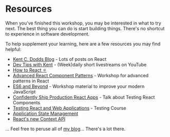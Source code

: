 # Resources

When you've finished this workshop, you may be interested in what to try next.
The best thing you can do is start building things. There's no shortcut to
experience in software development.

To help supplement your learning, here are a few resources you may find helpful:

- [Kent C. Dodds Blog](https://blog.kentcdodds.com) - Lots of posts on React
- [Dev Tips with Kent](http://kcd.im/devtips) - (Week)daily short livestreams on YouTube
- [How to React ⚛️](https://blog.kentcdodds.com/how-to-react--9e87f48414d2)
- [Advanced React Component Patterns](https://kentcdodds.com/workshops/#advanced-react-component-patterns) - Workshop for advanced patterns in React
- [ES6 and Beyond](https://kentcdodds.com/workshops/#es6-and-beyond) - Workshop material to improve your modern JavaScript
- [Confidently Ship Production React Apps](https://egghead.io/lessons/react-confidently-ship-production-react-apps) - Talk about Testing React Components
- [Testing React and Web Applications](https://kentcdodds.com/workshops/#testing-react-and-web-applications) - Testing Course
- [Application State Management](https://blog.kentcdodds.com/application-state-management-66de608ccb24)
- [React's new Context API](https://medium.com/dailyjs/reacts--new-context-api-70c9fe01596b)

... Feel free to peruse all of [my blog](https://blog.kentcdodds.com)... There's a lot there.
